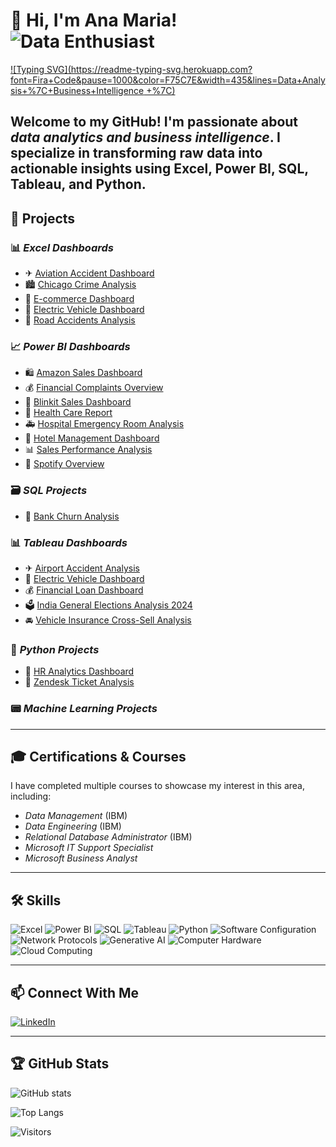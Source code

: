 # 🌟 Hi, I'm Ana Maria!  **![Data Enthusiast](https://img.shields.io/badge/-%F0%9F%94%8D_Data_Enthusiast-green)**
[![Typing SVG](https://readme-typing-svg.herokuapp.com?font=Fira+Code&pause=1000&color=F75C7E&width=435&lines=Data+Analysis+%7C+Business+Intelligence +%7C)](https://git.io/typing-svg)

Welcome to my GitHub! I'm passionate about *data analytics and business intelligence*. I specialize in transforming raw data into actionable insights using Excel, Power BI, SQL, Tableau, and Python.
---

## 🚀 Projects
### 📊 *Excel Dashboards*
- ✈ [Aviation Accident Dashboard](https://github.com/AnaMaria779/Aviation-Dashboard.git)
- 🏙 [Chicago Crime Analysis](https://github.com/AnaMaria779/Chicago-Crime-Analysis.git)
- 🛒 [E-commerce Dashboard](https://github.com/AnaMaria779/Ecommerce-Dashboards.git)
- 🚗 [Electric Vehicle Dashboard](https://github.com/AnaMaria779/Electic-Vehicles-Dashboard.git)
- 🚧 [Road Accidents Analysis](https://github.com/AnaMaria779/Road_Accident_Dashboard_Excel.git)

### 📈 *Power BI Dashboards*
- 🛍 [Amazon Sales Dashboard](https://github.com/AnaMaria779/Amazon-Sales-Dashboard.git)
- 💰 [Financial Complaints Overview](https://github.com/AnaMaria779/Financial-Complaints-Overview.git)
- 🚀 [Blinkit Sales Dashboard](https://github.com/AnaMaria779/Blinkit-Sales-Dashboard.git)
- 🏥 [Health Care Report](https://github.com/AnaMaria779/Heath-Care-Report.git)
- 🚑 [Hospital Emergency Room Analysis](https://github.com/AnaMaria779/Hospital-Emergency-Room-Analysis.git)
- 🏨 [Hotel Management Dashboard](https://github.com/AnaMaria779/hotel-management)
- 📊 [Sales Performance Analysis](https://github.com/AnaMaria779/PowerBI_Sales_Performance_Analysis.git)
- 🎵 [Spotify Overview](https://github.com/AnaMaria779/spotify-overview)

### 🗃 *SQL Projects*
- 🏦 [Bank Churn Analysis](https://github.com/AnaMaria779/Bank-Churn-Analysis.git)

### 📊 *Tableau Dashboards*
- ✈ [Airport Accident Analysis](https://github.com/AnaMaria779/Airport-Accident-Analysis.git)
- 🚗 [Electric Vehicle Dashboard](https://github.com/AnaMaria779/electric-vehicle-dashboard)
- 💰 [Financial Loan Dashboard](https://github.com/AnaMaria779/financial-loan-dashboard)
- 🗳 [India General Elections Analysis 2024](https://github.com/AnaMaria779/india-elections-2024)
- 🚘 [Vehicle Insurance Cross-Sell Analysis](https://github.com/AnaMaria779/vehicle-insurance-analysis)

### 🐍 *Python Projects*
- 👥 [HR Analytics Dashboard](https://github.com/AnaMaria779/HR-Analytics-Dashboard.git)
- 🎫 [Zendesk Ticket Analysis](https://github.com/AnaMaria779/zendesk-ticket-analysis)

### 📟 *Machine Learning Projects*

---

## 🎓 Certifications & Courses
I have completed multiple courses to showcase my interest in this area, including:
- *Data Management* (IBM)
- *Data Engineering* (IBM)
- *Relational Database Administrator* (IBM)
- *Microsoft IT Support Specialist*
- *Microsoft Business Analyst*

---

## 🛠 Skills
![Excel](https://img.shields.io/badge/Microsoft_Excel-217346?style=for-the-badge&logo=microsoft-excel&logoColor=white)
![Power BI](https://img.shields.io/badge/Power_BI-F2C811?style=for-the-badge&logo=powerbi&logoColor=black)
![SQL](https://img.shields.io/badge/SQL-4479A1?style=for-the-badge&logo=mysql&logoColor=white)
![Tableau](https://img.shields.io/badge/Tableau-E97627?style=for-the-badge&logo=tableau&logoColor=white)
![Python](https://img.shields.io/badge/Python-3776AB?style=for-the-badge&logo=python&logoColor=white)
![Software Configuration](https://img.shields.io/badge/Software_Configuration-0052CC?style=for-the-badge)
![Network Protocols](https://img.shields.io/badge/Network_Protocols-008000?style=for-the-badge)
![Generative AI](https://img.shields.io/badge/Generative_AI-FF4500?style=for-the-badge)
![Computer Hardware](https://img.shields.io/badge/Computer_Hardware-8B0000?style=for-the-badge)
![Cloud Computing](https://img.shields.io/badge/Cloud_Computing-4682B4?style=for-the-badge)

---

## 📫 Connect With Me
[![LinkedIn](https://img.shields.io/badge/LinkedIn-0077B5?style=for-the-badge&logo=linkedin)](https://linkedin.com/in/AnaMaria779)

---

## 🏆 GitHub Stats
![GitHub stats](https://github-readme-stats.vercel.app/api?username=AnaMaria779&show_icons=true&theme=radical)

![Top Langs](https://github-readme-stats.vercel.app/api/top-langs/?username=AnaMaria779&layout=compact&cache_seconds=1800)

![Visitors](https://visitor-badge.laobi.icu/badge?page_id=AnaMaria779)

